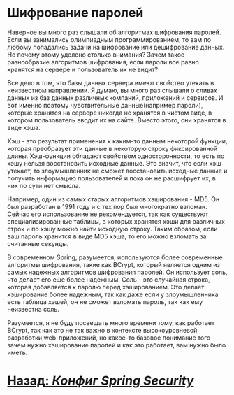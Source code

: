 # Шифрование паролей

Наверное вы много раз слышали об алгоритмах шифрования паролей. Если вы занимались олимпиадным программированием, то вам по любому попадались задачи на шифрование или дешифрование данных. Но почему этому уделено столько внимания? Зачем такое разнообразие алгоритмов шифрования, если пароли все равно хранятся на сервере и пользователь их не видит?

Все дело в том, что базы данных сервера имеют свойство утекать в неизвестном направлении. Я думаю, вы много раз слышали о сливах данных из баз данных различных компаний, приложений и сервисов. И вот именно поэтому чувствительные данные(например пароли), которые хранятся на сервере никогда не хранятся в чистом виде, в котором пользователь вводит их на сайте. Вместо этого, они хранятся в виде хэша.

Хэш - это результат применения к каким-то данным некоторой функции, которая преобразует эти данные в некоторую строку фиксированной длины. Хэш-функции обладают свойством односторонности, то есть по хэшу нельзя восстановить исходные данные. Это значит, что если хэш утекает, то злоумышленник не сможет восстановить исходные данные и получить информацию пользователей и пока он не расшифрует их, в них по сути нет смысла.

Например, один из самых старых алгоритмов хэширования - MD5. Он был разработан в 1991 году и с тех пор был многократно взломан. Сейчас его использование не рекомендуется, так как существуют специализированные таблицы, в которых хранятся хэши для различных строк и по хэшу можно найти исходную строку. Таким образом, если ваш пароль хранится в виде MD5 хэша, то его можно взломать за считанные секунды.

В современном Spring, разумеется, используются более современные алгоритмы шифрования, такие как BCrypt, который является одним из самых надежных алгоритмов шифрования паролей. Он использует соль, что делает его еще более надежным. Соль - это случайная строка, которая добавляется к паролю перед хэшированием. Это делает хэширование более надежным, так как даже если у злоумышленника есть таблица хэшей, он не сможет взломать пароль, так как ему неизвестна соль.

Разумеется, я не буду посвещать много времени тому, как работает BCrypt, так как это не так важно в контексте высокоуровневой разработки web-приложений, но какое-то базовое понимание того зачем нужно хэширование паролей и как это работает, вам нужно было иметь.

# [**Назад**: *Конфиг Spring Security*](../authentication/authentication-setup.md)